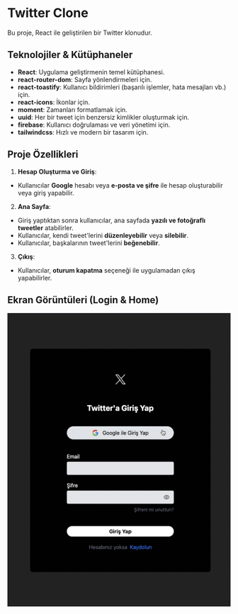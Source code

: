 # Twitter Clone

Bu proje, React ile geliştirilen bir Twitter klonudur.

## Teknolojiler & Kütüphaneler

- **React**: Uygulama geliştirmenin temel kütüphanesi.
- **react-router-dom**: Sayfa yönlendirmeleri için.
- **react-toastify**: Kullanıcı bildirimleri (başarılı işlemler, hata mesajları vb.) için.
- **react-icons**: İkonlar için.
- **moment**: Zamanları formatlamak için.
- **uuid**: Her bir tweet için benzersiz kimlikler oluşturmak için.
- **firebase**: Kullanıcı doğrulaması ve veri yönetimi için.
- **tailwindcss**: Hızlı ve modern bir tasarım için.

## Proje Özellikleri

1. **Hesap Oluşturma ve Giriş**:

- Kullanıcılar **Google** hesabı veya **e-posta ve şifre** ile hesap oluşturabilir veya giriş yapabilir.

2. **Ana Sayfa**:

- Giriş yaptıktan sonra kullanıcılar, ana sayfada **yazılı ve fotoğraflı tweetler** atabilirler.
- Kullanıcılar, kendi tweet'lerini **düzenleyebilir** veya **silebilir**.
- Kullanıcılar, başkalarının tweet'lerini **beğenebilir**.

3. **Çıkış**:

- Kullanıcılar, **oturum kapatma** seçeneği ile uygulamadan çıkış yapabilirler.

## Ekran Görüntüleri (Login & Home)

![Login](public/login.gif)

